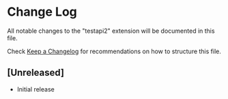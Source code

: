 # Change Log

All notable changes to the "testapi2" extension will be documented in this file.

Check [Keep a Changelog](http://keepachangelog.com/) for recommendations on how to structure this file.

## [Unreleased]

- Initial release